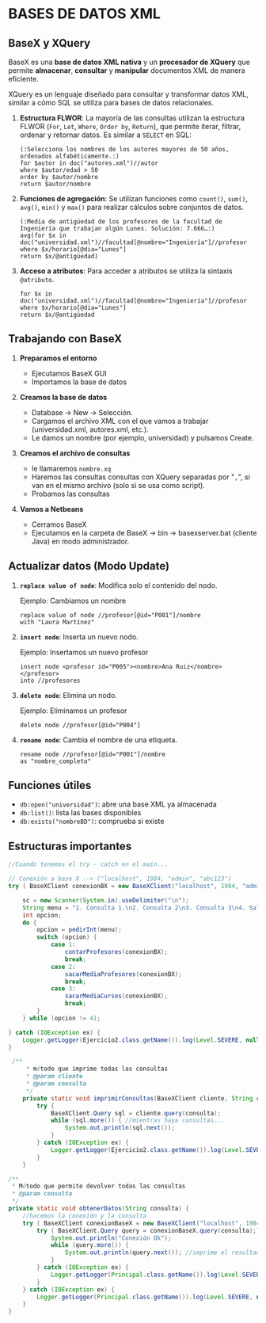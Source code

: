# BASES DE DATOS XML

## BaseX y XQuery

BaseX es una **base de datos XML nativa** y un **procesador de XQuery** que permite **almacenar**, **consultar** y **manipular** documentos XML de manera eficiente. 

XQuery es un lenguaje diseñado para consultar y transformar datos XML, similar a cómo SQL se utiliza para bases de datos relacionales.

1. **Estructura FLWOR**: 
La mayoría de las consultas utilizan la estructura FLWOR (``For``, ``Let``, ``Where``, ``Order by``, ``Return``), que permite iterar, filtrar, ordenar y retornar datos. Es similar a ``SELECT`` en SQL:

    ```xquery
    (:Selecciona los nombres de los autores mayores de 50 años, ordenados alfabéticamente.:)
    for $autor in doc("autores.xml")//autor
    where $autor/edad > 50
    order by $autor/nombre
    return $autor/nombre
    ```

2. **Funciones de agregación**: 
Se utilizan funciones como ``count()``, ``sum()``, ``avg()``, ``min()`` y ``max()`` para realizar cálculos sobre conjuntos de datos.

    ```xquery
    (:Media de antigüedad de los profesores de la facultad de Ingeniería que trabajan algún Lunes. Solución: 7.666…:)
    avg(for $x in doc("universidad.xml")//facultad[@nombre="Ingeniería"]//profesor
    where $x/horario[@dia="Lunes"]
    return $x/@antigüedad)
    ```

3. **Acceso a atributos**: 
Para acceder a atributos se utiliza la sintaxis ``@atributo``.

    ```xquery
    for $x in doc("universidad.xml")//facultad[@nombre="Ingeniería"]//profesor
    where $x/horario[@dia="Lunes"]
    return $x/@antigüedad
    ```
## Trabajando con BaseX

1. **Preparamos el entorno**
   - Ejecutamos BaseX GUI
   - Importamos la base de datos
   
2. **Creamos la base de datos**
   - Database → New → Selección.
   - Cargamos el archivo XML con el que vamos a trabajar (universidad.xml, autores.xml, etc.).
   - Le damos un nombre (por ejemplo, universidad) y pulsamos Create.

3. **Creamos el archivo de consultas**
   -  le llamaremos ``nombre.xq``
   -  Haremos las consultas consultas con XQuery separadas por "``,``", si van en el mismo archivo (solo si se usa como script).
   -  Probamos las consultas

4. **Vamos a Netbeans**
    - Cerramos BaseX
    - Ejecutamos en la carpeta de BaseX → bin → basexserver.bat (cliente Java) en modo administrador.

## Actualizar datos (Modo Update)

1. **``replace value of node``**: Modifica solo el contenido del nodo.

    Ejemplo: Cambiamos un nombre

    ```xquery
    replace value of node //profesor[@id="P001"]/nombre
    with "Laura Martínez"
    ```

2. **``insert node``**: Inserta un nuevo nodo.
   
   Ejemplo: Insertamos un nuevo profesor

    ```xquery
    insert node <profesor id="P005"><nombre>Ana Ruiz</nombre></profesor>
    into //profesores
    ```

3. **``delete node``**: Elimina un nodo.

    Ejemplo: Eliminamos un profesor
    ```xquery
    delete node //profesor[@id="P004"]
    ```

4. **``rename node``**: Cambia el nombre de una etiqueta.
   
    ```xquery
    rename node //profesor[@id="P001"]/nombre
    as "nombre_completo"
    ```

## Funciones útiles
- ``db:open("universidad")``: abre una base XML ya almacenada
- ``db:list()``: lista las bases disponibles
- ``db:exists("nombreBD")``: comprueba si existe

## Estructuras importantes
```java
//Cuando tenemos el try - catch en el main...

// Conexión a base X --> ("localhost", 1984, "admin", "abc123")
try ( BaseXClient conexionBX = new BaseXClient("localhost", 1984, "admin", "admin");) {

    sc = new Scanner(System.in).useDelimiter("\n");
    String menu = "1. Consulta 1.\n2. Consulta 2\n3. Consulta 3\n4. Salir\nIntroduzca una opción";
    int opcion;
    do {
        opcion = pedirInt(menu);
        switch (opcion) {
            case 1:
                contarProfesores(conexionBX);
                break;
            case 2:
                sacarMediaProfesores(conexionBX);
                break;
            case 3:
                sacarMediaCursos(conexionBX);
                break;
        }
    } while (opcion != 4);

} catch (IOException ex) {
    Logger.getLogger(Ejercicio2.class.getName()).log(Level.SEVERE, null, ex);
}

 /**
     * método que imprime todas las consultas
     * @param cliente
     * @param consulta
     */
    private static void imprimirConsultas(BaseXClient cliente, String consulta) {
        try {
            BaseXClient.Query sql = cliente.query(consulta);
            while (sql.more()) { //mientras haya consultas...
                System.out.println(sql.next());
            }
        } catch (IOException ex) {
            Logger.getLogger(Ejercicio2.class.getName()).log(Level.SEVERE, null, ex);
        }
    }
```
```java
/**
 * Método que permite devolver todas las consultas
 * @param consulta 
 */
private static void obtenerDatos(String consulta) {
    //hacemos la conexión y la consulta
    try ( BaseXClient conexionBaseX = new BaseXClient("localhost", 1984, "admin", "admin");) {
        try ( BaseXClient.Query query = conexionBaseX.query(consulta);) {
            System.out.println("Conexión Ok");
            while (query.more()) {
                System.out.println(query.next()); //imprime el resultado de todas las líneas
            }
        } catch (IOException ex) {
            Logger.getLogger(Principal.class.getName()).log(Level.SEVERE, null, ex);
        }
    } catch (IOException ex) {
        Logger.getLogger(Principal.class.getName()).log(Level.SEVERE, null, ex);
    }
}

```